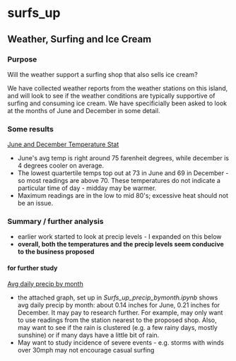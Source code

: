 # surfs_up
## Weather, Surfing and Ice Cream

### Purpose

Will the weather support a surfing shop that also sells ice cream?

We have collected weather reports from the weather stations on this island, and will look to see if the weather conditions are typically supportive of surfing and consuming ice cream. We have specificially been asked to look at the months of June and December in some detail.

### Some results

[June and December Temperature Stat](June_December_temps.png)

- June's avg temp is right around 75 farenheit degrees, while december is 4 degrees cooler on average. 
- The lowest quartertile temps top out at 73 in June and 69 in December - so most readings are above 70. These temperatures do not indicate a particular time of day - midday may be warmer.
- Maximum readings are in the low to mid 80's; excessive heat should not be an issue.

### Summary / further analysis
- earlier work started to look at precip levels - I expanded on this below
- **overall, both the temperatures and the precip levels seem conducive to the business proposed**

#### for further study

[Avg daily precip by month](daily_precip_by_month.png)
- the attached graph, set up in *Surfs_up_precip_bymonth.ipynb* shows avg daily precip by month: about 0.14 inches for June, 0.21 inches for December. It may pay to research further. For example, may only want to use readings from the station nearest to the proposed shop. Also, may want to see if the rain is clustered (e.g. a few rainy days, mostly sunshine) or if many days have a little bit of rain.
- May want to study incidence of severe events - e.g. storms with winds over 30mph may not encourage casual surfing